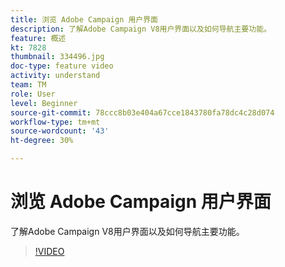 ```yaml
---
title: 浏览 Adobe Campaign 用户界面
description: 了解Adobe Campaign V8用户界面以及如何导航主要功能。
feature: 概述
kt: 7828
thumbnail: 334496.jpg
doc-type: feature video
activity: understand
team: TM
role: User
level: Beginner
source-git-commit: 78ccc8b03e404a67cce1843780fa78dc4c28d074
workflow-type: tm+mt
source-wordcount: '43'
ht-degree: 30%

---
```


# 浏览 Adobe Campaign 用户界面

了解Adobe Campaign V8用户界面以及如何导航主要功能。

>[!VIDEO](https://video.tv.adobe.com/v/334496?quality=12)
